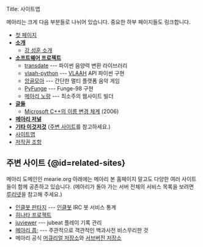 Title: 사이트맵

메아리는 크게 다음 부분들로 나뉘어 있습니다. 중요한 하부 페이지들도 링크합니다.

* [첫 페이지](/)
* **[소개](/about/)**
	* [강 성훈 소개](/about/kang-seonghoon)
* **[소프트웨어 프로젝트](/projects/)**
	* [transdate](/projects/transdate) --- 파이썬 음양력 변환 라이브러리
	* [vlaah-python](/projects/vlaah-python) --- [VLAAH](http://vlaah.com/) API 파이썬 구현
	* [앙골모아](/projects/angolmois) --- 간단한 멀티 플랫폼 음악 게임
	* [PyFunge](/projects/pyfunge) --- Funge-98 구현
	* [메아리 노랑](/projects/norang) --- 최소주의 웹사이트 빌더
* **[글들](/articles/)**
	* [Microsoft C++의 이름 변경 체계](/articles/mscmangle) (2006)
* **[메아리 저널](/journal/)**
* **[기타 이것저것](/stuffs/)** ([주변 사이트](#related-sites)를 참고하세요.)
* [사이트맵](/sitemap)
* [저작권 조항](/copyright)


주변 사이트 {@id=related-sites}
-------------------------------

메아리 도메인인 mearie.org 아래에는 메아리 본 홈페이지 말고도 다양한 여러 사이트들이 함께 공존하고 있습니다. (메아리가 돌아 가는 서버 전체의 서비스 목록을 보려면 [루리넷](http://ruree.net/)을 참고해 주세요.)

* [인클봇 판타지](http://cosmic.mearie.org/ircstat/inklbot/) --- [인클봇](http://barosl.com/inklbot/) IRC 봇 서비스 통계
* [히나타 프로젝트](http://hinata.mearie.org/)
* [juviewer](http://juv.mearie.org/) --- jubeat 플레이 기록 관리
* [메아리 풉;](http://pub.mearie.org/) --- 주관적으로 객관적인 백과사전 비스무리한 것
* 메아리 공식 [머큐리얼 저장소](http://hg.mearie.org/)와 [서브버전 저장소](http://svn.mearie.org/)


